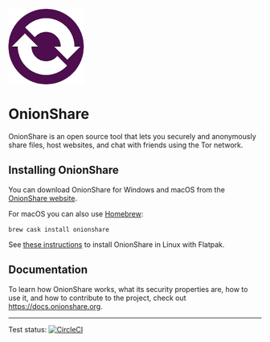 ![OnionShare](/docs/source/_static/logo.png)

# OnionShare

OnionShare is an open source tool that lets you securely and anonymously share files, host websites, and chat with friends using the Tor network.

## Installing OnionShare

You can download OnionShare for Windows and macOS from the [OnionShare website](https://onionshare.org).

For macOS you can also use [Homebrew](https://brew.sh/):

```
brew cask install onionshare
```

See [these instructions](https://docs.onionshare.org/en/install.html#install-in-linux-with-flatpak) to install OnionShare in Linux with Flatpak.

## Documentation

To learn how OnionShare works, what its security properties are, how to use it, and how to contribute to the project, check out https://docs.onionshare.org.

---

Test status: [![CircleCI](https://circleci.com/gh/micahflee/onionshare.svg?style=svg)](https://circleci.com/gh/micahflee/onionshare)